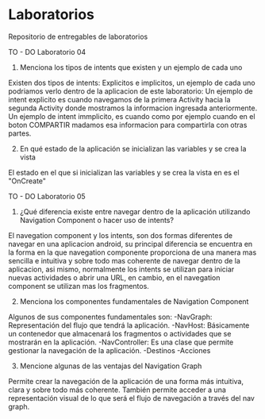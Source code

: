 # Laboratorios
Repositorio de entregables de laboratorios

TO - DO Laboratorio 04 

1.	Menciona los tipos de intents que existen y un ejemplo de cada uno

Existen dos tipos de intents:
Explicitos e implicitos, un ejemplo de cada uno podriamos verlo dentro de la aplicacion de este laboratorio:
Un ejemplo de intent explicito es cuando navegamos de la primera Activity hacia la segunda Activity donde mostramos la informacion ingresada anteriormente.
Un ejemplo de intent immplicito, es cuando como por ejemplo cuando en el boton COMPARTIR madamos esa informacion para compartirla con otras partes.

2. 	En qué estado de la aplicación se inicializan las variables y se crea la vista

El estado en el que si inicializan las variables y se crea la vista en es el "OnCreate"


TO - DO Laboratorio 05

1.	¿Qué diferencia existe entre navegar dentro de la aplicación utilizando
	Navigation Component o hacer uso de intents? 
	
El navegation component y los intents, son dos formas diferentes de navegar en una aplicacion android, su principal diferencia se encuentra en la 
forma en la que navegation componente proporciona de una manera mas sencilla e intuitiva y sobre todo mas coherente de navegar dentro de la aplicacion, asi mismo,
normalmente los intents se utilizan para iniciar nuevas actividades o abrir una URL, en cambio, en el navegation component se utilizan mas los fragmentos.

2.	Menciona los componentes fundamentales de Navigation Component

Algunos de sus componentes fundamentales son: 
-NavGraph: Representación del flujo que tendrá la aplicación.
-NavHost: Básicamente un contenedor que almacenará los fragmentos o actividades que se mostrarán en la aplicación.
-NavController: Es una clase que permite gestionar la navegación de la aplicación.
-Destinos
-Acciones

3.	Mencione algunas de las ventajas del Navigation Graph

Permite crear la navegación de la aplicación de una forma más intuitiva, clara y sobre todo más coherente. También permite acceder a una representación visual de lo que será 
el flujo de navegación a través del nav graph.
